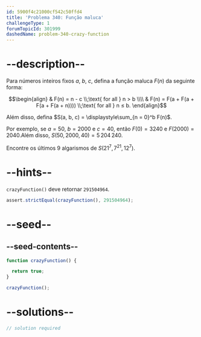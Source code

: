 ```yaml
---
id: 5900f4c21000cf542c50ffd4
title: 'Problema 340: Função maluca'
challengeType: 1
forumTopicId: 301999
dashedName: problem-340-crazy-function
---
```


# --description--

Para números inteiros fixos $a$, $b$, $c$, defina a função maluca $F(n)$ da seguinte forma:

$$\begin{align}
  & F(n) = n - c \\;\text{ for all } n > b \\\\
  & F(n) = F(a + F(a + F(a + F(a + n)))) \\;\text{ for all } n ≤ b.
\end{align}$$

Além disso, defina $S(a, b, c) = \displaystyle\sum_{n = 0}^b F(n)$.

Por exemplo, se $a = 50$, $b = 2000$ e $c = 40$, então $F(0) = 3240$ e $F(2000) = 2040$.Além disso, $S(50, 2000, 40) = 5\,204\,240$.

Encontre os últimos 9 algarismos de $S({21}^7, 7^{21}, {12}^7)$.

# --hints--

`crazyFunction()` deve retornar `291504964`.

```js
assert.strictEqual(crazyFunction(), 291504964);
```

# --seed--

## --seed-contents--

```js
function crazyFunction() {

  return true;
}

crazyFunction();
```

# --solutions--

```js
// solution required
```
